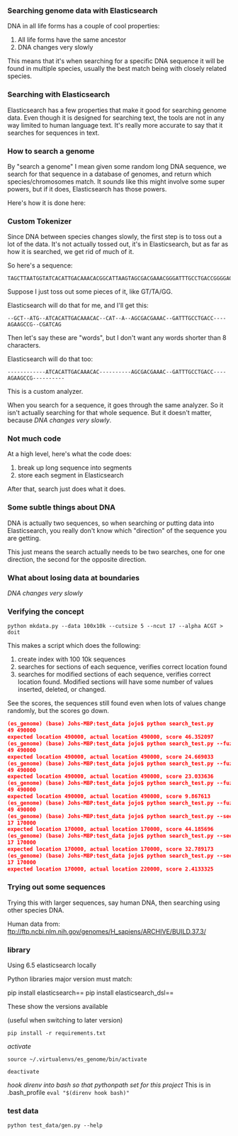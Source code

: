 ### Searching genome data with Elasticsearch

DNA in all life forms has a couple of cool properties:

1. All life forms have the same ancestor
2. DNA changes very slowly

This means that it's when searching for a specific DNA sequence it will be found in multiple
species, usually the best match being with closely related species.

### Searching with Elasticsearch

Elasticsearch has a few properties that make it good for searching genome data.  Even though it is 
designed for searching text, the tools are not in any way limited to human language text.  It's 
really more accurate to say that it searches for sequences in text.

### How to search a genome

By "search a genome" I mean given some random long DNA sequence, we search for that sequence in
a database of genomes, and return which species/chromosomes match.  It *sounds* like this might
involve some super powers, but if it does, Elasticsearch has those powers.

Here's how it is done here:

### Custom Tokenizer

Since DNA between species changes slowly, the first step is to toss out a lot of the data.  It's
not actually tossed out, it's in Elasticsearch, but as far as how it is searched, we get rid of much
of it.

So here's a sequence:

```
TAGCTTAATGGTATCACATTGACAAACACGGCATTAAGTAGCGACGAAACGGGATTTGCCTGACCGGGGAGAAGCCGGTCGATCAG
```

Suppose I just toss out some pieces of it, like GT/TA/GG.

Elasticsearch will do that for me, and I'll get this:

``` 
--GCT--ATG--ATCACATTGACAAACAC--CAT--A--AGCGACGAAAC--GATTTGCCTGACC----AGAAGCCG--CGATCAG
```

Then let's say these are "words", but I don't want any words shorter than 8 characters.

Elasticsearch will do that too:


``` 
------------ATCACATTGACAAACAC----------AGCGACGAAAC--GATTTGCCTGACC----AGAAGCCG----------
```

This is a custom analyzer.

When you search for a sequence, it goes through the same analyzer.  So it isn't
actually searching for that whole sequence.  But it doesn't matter, 
because *DNA changes very slowly*.

### Not much code

At a high level, here's what the code does:

1. break up long sequence into segments
2. store each segment in Elasticsearch

After that, search just does what it does.

### Some subtle things about DNA

DNA is actually two sequences, so when searching or putting data into 
Elasticsearch, you really don't know which "direction" of the sequence
you are getting.

This just means the search actually needs to be two searches, one for one
direction, the second for the opposite direction.

### What about losing data at boundaries

*DNA changes very slowly*

### Verifying the concept

```
python mkdata.py --data 100x10k --cutsize 5 --ncut 17 --alpha ACGT > doit
```

This makes a script which does the following:

1. create index with 100 10k sequences
2. searches for sections of each sequence, verifies correct location found
3. searches for modified sections of each sequence, verifies correct location found.
Modified sections will have some number of values inserted, deleted, or changed.

See the scores, the sequences still found even when lots of values change randomly,
but the scores go down.
```json
(es_genome) (base) Johs-MBP:test_data jojo$ python search_test.py
49 490000
expected location 490000, actual location 490000, score 46.352097
(es_genome) (base) Johs-MBP:test_data jojo$ python search_test.py --fuzz 3
49 490000
expected location 490000, actual location 490000, score 24.669033
(es_genome) (base) Johs-MBP:test_data jojo$ python search_test.py --fuzz 30
49 490000
expected location 490000, actual location 490000, score 23.033636
(es_genome) (base) Johs-MBP:test_data jojo$ python search_test.py --fuzz 300
49 490000
expected location 490000, actual location 490000, score 9.867613
(es_genome) (base) Johs-MBP:test_data jojo$ python search_test.py --fuzz 3000
49 490000
(es_genome) (base) Johs-MBP:test_data jojo$ python search_test.py --seed 1
17 170000
expected location 170000, actual location 170000, score 44.185696
(es_genome) (base) Johs-MBP:test_data jojo$ python search_test.py --seed 1 --fuzz 30
17 170000
expected location 170000, actual location 170000, score 32.789173
(es_genome) (base) Johs-MBP:test_data jojo$ python search_test.py --seed 1 --fuzz 300
17 170000
expected location 170000, actual location 220000, score 2.4133325
```

### Trying out some sequences

Trying this with larger sequences, say human DNA, then searching
using other species DNA.

Human data from: ftp://ftp.ncbi.nlm.nih.gov/genomes/H_sapiens/ARCHIVE/BUILD.37.3/

### library

Using 6.5 elasticsearch locally

Python libraries major version must match:

pip install elasticsearch==
pip install elasticsearch_dsl==

These show the versions available

(useful when switching to later version)

```pip install -r requirements.txt```

*activate*

```source ~/.virtualenvs/es_genome/bin/activate```

```deactivate```

*hook direnv into bash so that pythonpath set for this project*
This is in .bash_profile
```eval "$(direnv hook bash)"```

### test data

```python test_data/gen.py --help```


